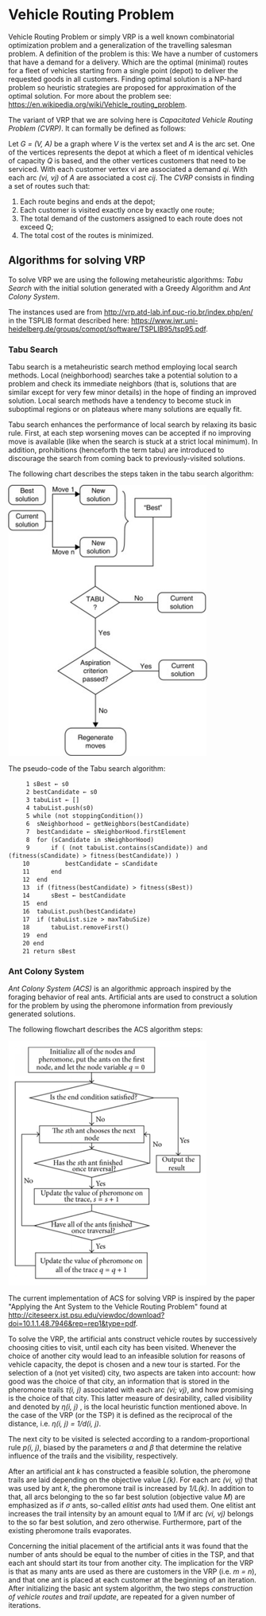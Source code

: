 # Vehicle Routing Problem

Vehicle Routing Problem or simply VRP is a well known combinatorial optimization problem and a generalization of the 
travelling salesman problem. A definition of the problem is this: We have a number of customers that have a demand for 
a delivery. Which are the optimal (minimal) routes for a fleet of vehicles starting from a single point (depot) to 
deliver the requested goods in all customers. Finding optimal solution is a NP-hard problem so heuristic strategies 
are proposed for approximation of the optimal solution. For more about the problem see: 
https://en.wikipedia.org/wiki/Vehicle_routing_problem.

The variant of VRP that we are solving here is *Capacitated Vehicle Routing Problem (CVRP)*. It can formally be defined as 
follows:
  
  Let _G = (V, A)_ be a graph where _V_ is the vertex set and _A_ is the arc set.  One of the vertices represents 
  the depot at which a fleet of m identical vehicles of capacity _Q_ is based, and the other vertices customers 
  that need to be serviced.  With each customer vertex vi are associated a demand _qi_.  With each arc _(vi, vj)_ of _A_ 
  are associated a cost _cij_.  The _CVRP_ consists in finding a set of routes such that:
  
1. Each route begins and ends at the depot;
2. Each customer is visited exactly once by exactly one route;
3. The total demand of the customers assigned to each route does not exceed Q;
4. The total cost of the routes is minimized.

## Algorithms for solving VRP

To solve VRP we are using the following metaheuristic algorithms: *Tabu Search* with the initial solution generated 
with a Greedy Algorithm and *Ant Colony System*.

The instances used are from http://vrp.atd-lab.inf.puc-rio.br/index.php/en/ in the TSPLIB format described here: 
https://www.iwr.uni-heidelberg.de/groups/comopt/software/TSPLIB95/tsp95.pdf.

### Tabu Search

Tabu search is a metaheuristic search method employing local search methods. Local (neighborhood) searches take a 
potential solution to a problem and check its immediate neighbors (that is, solutions that are similar except for 
very few minor details) in the hope of finding an improved solution. Local search methods have a tendency to 
become stuck in suboptimal regions or on plateaus where many solutions are equally fit.

Tabu search enhances the performance of local search by relaxing its basic rule. First, at each step worsening moves 
can be accepted if no improving move is available (like when the search is stuck at a strict local minimum). 
In addition, prohibitions (henceforth the term tabu) are introduced to discourage the search from coming back 
to previously-visited solutions.

The following chart describes the steps taken in the tabu search algorithm:

<img src="./resources/Flow-chart-of-tabu-search-algorithm.png" width="400" />

The pseudo-code of the Tabu search algorithm:

         1 sBest ← s0
         2 bestCandidate ← s0
         3 tabuList ← []
         4 tabuList.push(s0)
         5 while (not stoppingCondition())
         6 	sNeighborhood ← getNeighbors(bestCandidate)
         7 	bestCandidate ← sNeighborHood.firstElement
         8 	for (sCandidate in sNeighborHood)
         9 		if ( (not tabuList.contains(sCandidate)) and (fitness(sCandidate) > fitness(bestCandidate)) )
        10 			bestCandidate ← sCandidate
        11 		end
        12 	end
        13 	if (fitness(bestCandidate) > fitness(sBest))
        14 		sBest ← bestCandidate
        15 	end
        16 	tabuList.push(bestCandidate)
        17 	if (tabuList.size > maxTabuSize)
        18 		tabuList.removeFirst()
        19 	end
        20 end
        21 return sBest

### Ant Colony System

_Ant Colony System (ACS)_ is an algorithmic approach inspired by the foraging behavior of real ants. Artificial ants
 are used to construct a solution for the problem by using the pheromone information from previously generated solutions.
 
 The following flowchart describes the ACS algorithm steps:
 
<img src="./resources/Flowchart-of-ACS.png" width="400" />

The current implementation of ACS for solving VRP is inspired by the paper "Applying the Ant System to the Vehicle 
Routing Problem" found at http://citeseerx.ist.psu.edu/viewdoc/download?doi=10.1.1.48.7946&rep=rep1&type=pdf.

To solve the VRP, the artificial ants construct vehicle routes by successively choosing cities to visit, until each city 
has been visited. Whenever the choice of another city would lead to an infeasible solution for reasons of vehicle capacity,
the depot is chosen and a new tour is started. For the selection of a (not yet visited) city, two aspects are taken into 
account: how good was the choice of that city, an information that is stored in the pheromone trails _τ(i, j)_ associated 
with each arc _(vi; vj)_, and how promising is the choice of that city. This latter measure of desirability, called
visibility and denoted by _η(i, j)_ , is the local heuristic function mentioned above. In the case of the VRP (or the 
TSP) it is defined as the reciprocal of the distance, i.e. _η(i, j) = 1/d(i, j)_.

The next city to be visited is selected according to a random-proportional rule _p(i, j)_, biased by the parameters 
_α_ and _β_ that determine the relative influence of the trails and the visibility, respectively.

After an artificial ant _k_ has constructed a feasible solution, the pheromone trails are laid depending on the 
objective value _L(k)_. For each arc _(vi, vj)_ that was used by ant _k_, the pheromone trail is increased by _1/L(k)_. 
In addition to that, all arcs belonging to the so far best solution (objective value _M_) are emphasized as if _σ_ ants,
so-called _elitist ants_ had used them. One elitist ant increases the trail intensity by an amount equal to _1/M_
if arc _(vi, vj)_ belongs to the so far best solution, and zero otherwise. Furthermore, part of the existing pheromone 
trails evaporates.

Concerning the initial placement of the artificial ants it was found that the number of ants should be equal to the 
number of cities in the TSP, and that each ant should start its tour from another city. The implication for the VRP 
is that as many ants are used as there are customers in the VRP (i.e. _m = n_), and that one ant is placed at each 
customer at the beginning of an iteration. After initializing the basic ant system algorithm, the two steps 
_construction of vehicle routes_ and _trail update_, are repeated for a given number of iterations.
